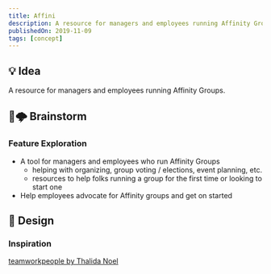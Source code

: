 ```yaml
---
title: Affini
description: A resource for managers and employees running Affinity Groups.
publishedOn: 2019-11-09
tags: [concept]
---
```


## 💡 Idea

A resource for managers and employees running Affinity Groups.


## 🧠🌩 Brainstorm


### Feature Exploration

- A tool for managers and employees who run Affinity Groups
  - helping with organizing, group voting / elections, event planning, etc.
  - resources to help folks running a group for the first time or looking to start one
- Help employees advocate for Affinity groups and get on started


## 🎨 Design


### Inspiration

[teamworkpeople by Thalida Noel](https://dribbble.com/thalida/collections/1790354-teamworkpeople)
